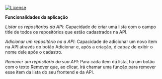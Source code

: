[![License](https://img.shields.io/badge/License-Apache%202.0-blue.svg)](https://opensource.org/licenses/Apache-2.0)

<b>Funcionalidades da aplicação</b>

<i>Listar os repositórios da API</i>: Capacidade de criar uma lista com o campo title de todos os repositórios que estão cadastrados na API.

<i>Adicionar um repositório na a API</i>: Capacidade de adicionar um novo item na API através do botão Adicionar e, após a criação, é capaz de exibir o nome dele após o cadastro.

<i>Remover um repositório da sua API</i>: Para cada item da lista, há um botão com o texto Remover que, ao clicar, irá chamar uma função para remover esse item da lista do seu frontend e da API.
